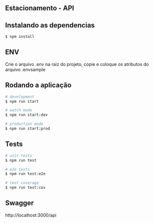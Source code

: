## Estacionamento - API

## Instalando as dependencias

```bash
$ npm install
```
## ENV

Crie o arquivo .env na raiz do projeto, copie e coloque os atributos do arquivo .envsample

## Rodando a aplicação

```bash
# development
$ npm run start

# watch mode
$ npm run start:dev

# production mode
$ npm run start:prod
```

## Tests

```bash
# unit tests
$ npm run test

# e2e tests
$ npm run test:e2e

# test coverage
$ npm run test:cov
```

## Swagger

http://localhost:3000/api